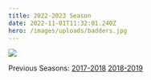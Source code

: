 ```yaml
---
title: 2022-2023 Season
date: 2022-11-01T11:32:01.240Z
hero: /images/uploads/badders.jpg
---
```

![](/images/uploads/tables_230225.jpg)

Previous Seasons: [2017-2018](/tables/season-2017-2018) [2018-2019](/tables/season-2018-2019)